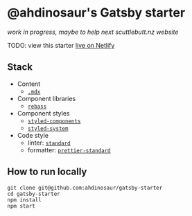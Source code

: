 # @ahdinosaur's Gatsby starter

_work in progress, maybe to help next scuttlebutt.nz website_

TODO: view this starter [live on Netlify](https://gatsby-starter-mdx-basic.netlify.com/)

## Stack

- Content
  - [`.mdx`](https://mdxjs.com/)
- Component libraries
  - [`rebass`](https://rebassjs.org)
- Component styles
  - [`styled-components`](https://www.styled-components.com/)
  - [`styled-system`](https://styled-system.com)
- Code style
  - linter: [`standard`](https://standardjs.com/)
  - formatter: [`prettier-standard`](https://github.com/sheerun/prettier-standard)

## How to run locally

```shell
git clone git@github.com:ahdinosaur/gatsby-starter
cd gatsby-starter
npm install
npm start
```
